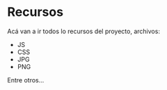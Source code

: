 # Recursos

Acá van a ir todos lo recursos del proyecto, archivos:

* JS
* CSS
* JPG
* PNG


Entre otros...
